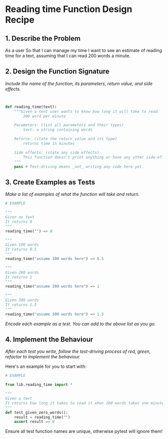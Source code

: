 # Reading time Function Design Recipe


## 1. Describe the Problem

As a user
So that I can manage my time
I want to see an estimate of reading time for a text, assuming that I can read 200 words a minute.

## 2. Design the Function Signature

_Include the name of the function, its parameters, return value, and side effects._

```python


def reading_time(text):
    """Given a text user wants to know how long it will take to read.
        200 word per minute

    Parameters: (list all parameters and their types)
        text: a string containing words 

    Returns: (state the return value and its type)
        returns time in minutes

    Side effects: (state any side effects)
        This function doesn't print anything or have any other side-effects
    """
    pass # Test-driving means _not_ writing any code here yet.
```

## 3. Create Examples as Tests

_Make a list of examples of what the function will take and return._

```python
# EXAMPLE

"""
Given no text
It returns 0
"""
reading_time("") => 0

"""
Given 100 words
It returns 0.5
"""
reading_time("assume 100 words here") => 0.5

"""
Given 200 words 
It returns 1
"""
reading_time("assume 200 words here") => 1

"""
Given 300 words 
It returns 1.5
"""
reading_time("assume 300 words here") => 1.5


```

_Encode each example as a test. You can add to the above list as you go._

## 4. Implement the Behaviour

_After each test you write, follow the test-driving process of red, green, refactor to implement the behaviour._

Here's an example for you to start with:

```python
# EXAMPLE

from lib.reading_time import *

"""
Given a text 
It returns how long it takes to read it when 200 words takes one minute
"""
def test_given_zero_words():
    result = reading_time("")
    assert result == 0

```

Ensure all test function names are unique, otherwise pytest will ignore them!


